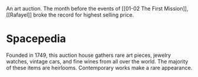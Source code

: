An art auction. The month before the events of [[01-02 The First Mission]], [[Rafayel]] broke the record for highest selling price.

# Spacepedia
Founded in 1749, this auction house gathers rare art pieces, jewelry watches, vintage cars, and fine wines from all over the world. The majority of these items are heirlooms. Contemporary works make a rare appearance.